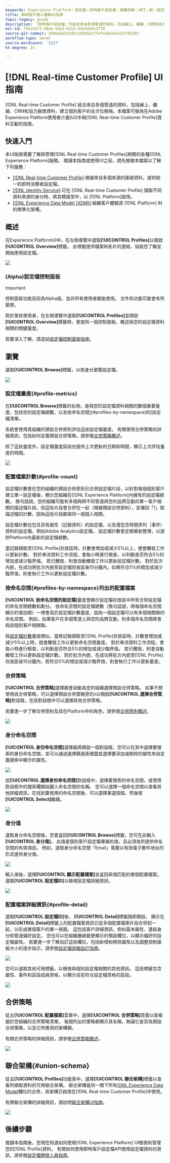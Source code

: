 ```yaml
---
keywords: Experience Platform；設定檔；即時客戶設定檔；疑難排解；API；統一設定檔；統一設定檔；統一設定檔；rtcp；啟用設定檔；啟用設定檔；聯合結構；聯合設定檔；聯合設定檔
title: 即時客戶個人檔案UI指南
topic-legacy: guide
description: 「即時客戶設定檔」可結合來自多個管道的資料，包括線上、離線、CRM和協力廠商資料，讓您全面了解每個客戶。 本檔案可做為在Adobe Experience Platform使用者介面中與即時客戶設定檔互動的指南。
exl-id: 792a3a73-58a4-4163-9212-4d43d24c2770
source-git-commit: 2696dab922d9c1992b61ffefe50a4e3155793282
workflow-type: tm+mt
source-wordcount: '1327'
ht-degree: 1%

---
```


# [!DNL Real-time Customer Profile] UI指南

[!DNL Real-time Customer Profile] 結合來自多個管道的資料，包括線上、離線、CRM和協力廠商資料，建立個別客戶的全方位檢視。本檔案可做為在Adobe Experience Platform使用者介面(UI)中與[!DNL Real-time Customer Profile]資料互動的指南。

## 快速入門

本UI指南需要了解與管理[!DNL Real-time Customer Profiles]相關的各種[!DNL Experience Platform]服務。 閱讀本指南或使用UI之前，請先檢閱本檔案以了解下列服務：

* [[!DNL Real-time Customer Profile]](../home.md):根據來自多個來源的匯總資料，提供統一的即時消費者設定檔。
* [[!DNL Identity Service]](../../identity-service/home.md):可在 [!DNL Real-time Customer Profile] 擷取不同資料來源的身分時，將其橋接至中，以 [!DNL Platform]啟用。
* [[!DNL Experience Data Model (XDM)]](../../xdm/home.md):組織客戶體驗資 [!DNL Platform] 料的標準化架構。

## 概述

在Experience PlatformUI中，在左側導覽中選取&#x200B;**[!UICONTROL Profiles]**&#x200B;以開啟&#x200B;**[!UICONTROL Overview]**&#x200B;標籤。 此標籤提供檔案和影片的連結，協助您了解並開始使用設定檔。

![](../images/user-guide/profiles-overview.png)

### (Alpha)設定檔控制面板

>[!IMPORTANT]
>
>控制面板功能目前為Alpha版，並非所有使用者都能使用。 文件和功能可能會有所變更。

對於某些使用者，在左側導覽中選取&#x200B;**[!UICONTROL Profiles]**&#x200B;並開啟&#x200B;**[!UICONTROL Overview]**&#x200B;標籤時，會提供一個控制面板，概述與您的設定檔資料相關的關鍵量度。

若要深入了解，請造訪[設定檔控制面板指南](profile-dashboard.md)。

## 瀏覽

選取&#x200B;**[!UICONTROL Browse]**&#x200B;標籤，以依身分瀏覽設定檔。

![](../images/user-guide/profiles-browse.png)

### 設定檔量度{#profile-metrics}

在&#x200B;**[!UICONTROL Browse]**&#x200B;標籤的右側，是與您的設定檔資料相關的數個重要量度，包括您的設定檔總數[](#profile-count)，以及依命名空間](#profiles-by-namespace)的[設定檔清單。

系統會使用貴組織的預設合併原則評估這些設定檔量度。 有關使用合併策略的詳細資訊，包括如何定義預設合併策略，請參閱[合併策略概述](../merge-policies/overview.md)。

除了這些量度外，設定檔量度區段也提供上次更新的日期和時間，顯示上次評估量度的時間。

![](../images/user-guide/profiles-profile-metrics.png)

### 配置檔案計數{#profile-count}

設定檔計數會在您的組織的預設合併原則已合併設定檔片段，以針對每個個別客戶建立單一設定檔後，顯示您組織在[!DNL Experience Platform]內擁有的設定檔總數。 換句話說，您的組織可能有多個與跨不同管道與您的品牌互動的單一客戶相關的描述檔片段，但這些片段會合併在一起（根據預設合併原則），並傳回「1」個描述檔的計數，因為這些片段都與同一個個人相關。

設定檔計數也包含具有屬性（記錄資料）的設定檔，以及僅包含時間序列（事件）資料的設定檔，例如Adobe Analytics設定檔。 設定檔計數會定期重新整理，以提供Platform內最新的設定檔總數。

當記錄擷取至[!DNL Profile]存放區時，計數會增加或減少5%以上，便會觸發工作以更新計數。 對於串流資料工作流程，會每小時進行檢查，以判斷是否符合5%的增加或減少臨界值。 若已觸發，則會自動觸發工作以更新設定檔計數。 對於批次內嵌，在成功將批次內嵌至設定檔存放區後15分鐘內，如果符合5%的增加或減少臨界值，則會執行工作以更新設定檔計數。

### 按命名空間{#profiles-by-namespace}列出的配置檔案

**[!UICONTROL 依命名空間的設定檔]**&#x200B;量度會顯示設定檔存放區中所有合併設定檔的命名空間總數和劃分。 依命名空間的設定檔總數（換句話說，將每個命名空間顯示的值加總）一律會高於設定檔計數量度，因為一個設定檔可以有多個相關聯的命名空間。 例如，如果客戶在多個管道上與您的品牌互動，則多個命名空間將會與該個別客戶相關聯。

與[設定檔計數](#profile-count)量度類似，當將記錄擷取至[!DNL Profile]存放區時，計數會增加或減少5%以上時，就會觸發工作以更新命名空間量度。 對於串流資料工作流程，會每小時進行檢查，以判斷是否符合5%的增加或減少臨界值。 若已觸發，則會自動觸發工作以更新設定檔計數。 對於批次內嵌，在成功將批次內嵌至[!DNL Profile]存放區後15分鐘內，若符合5%的增加或減少臨界值，則會執行工作以更新量度。

### 合併策略

**[!UICONTROL 合併策略]**&#x200B;選擇器會自動為您的組織選擇預設合併策略。 如果不想使用該合併策略，可以選擇預設合併策略旁的`X`以開啟&#x200B;**[!UICONTROL 選擇合併策略]**&#x200B;對話框，在該對話框中可以選擇其他合併策略。

若要進一步了解合併原則及其在Platform中的角色，請參閱[合併原則概述](../merge-policies/overview.md)。

![](../images/user-guide/profiles-search-merge-policy.png)

### 身分命名空間

**[!UICONTROL 身份命名空間]**&#x200B;選擇器將開啟一個對話框，您可以在其中選擇要搜索的身份命名空間，並可以通過選擇篩選表徵圖並選擇要添加或刪除的屬性來自定義搜索中顯示的屬性。

![](../images/user-guide/profiles-search-filter.png)

從&#x200B;**[!UICONTROL 選擇身份命名空間]**&#x200B;對話框中，選擇要搜索的命名空間，或使用對話框中的搜索欄開始鍵入命名空間的名稱。 您可以選擇一個命名空間以查看其他詳細資訊，在找到要使用的命名空間後，可以選擇單選按鈕，然後按&#x200B;**[!UICONTROL Select]**&#x200B;繼續。

![](../images/user-guide/profiles-select-identity-namespace.png)

### 身分值

選取身分命名空間後，您會返回&#x200B;**[!UICONTROL Browse]**&#x200B;標籤，您可在此輸入&#x200B;**[!UICONTROL 身分值]**。 此值是個別客戶設定檔專屬的值，且必須為所提供命名空間的有效項目。 例如，選取身分命名空間「Email」需要以有效電子郵件地址的形式提供身分值。

![](../images/user-guide/profiles-show-profile.png)

輸入值後，選擇&#x200B;**[!UICONTROL 顯示配置檔案]**&#x200B;並返回與值匹配的單個配置檔案。 選取&#x200B;**[!UICONTROL 設定檔ID]**&#x200B;以檢視設定檔詳細資訊。

![](../images/user-guide/profiles-display-profile.png)

### 配置檔案詳細資訊{#profile-detail}

選取&#x200B;**[!UICONTROL 設定檔ID]**&#x200B;後， **[!UICONTROL Detail]**&#x200B;標籤隨即開啟。 顯示在&#x200B;**[!UICONTROL Detail]**&#x200B;標籤上的配置檔案資訊已從多個配置檔案片段合併到一起，以形成單個客戶的單一視圖。 這包括客戶詳細資訊，例如基本屬性、連結身分和管道偏好設定。 您也可以在組織層級變更顯示的預設欄位，以顯示偏好的設定檔屬性。 若要進一步了解自訂這些欄位，包括新增和移除屬性以及調整控制面板大小的逐步指示，請參閱[設定檔詳細自訂指南](profile-customization.md)。

![](../images/user-guide/profiles-profile-detail.png)

您可以選取其他可用標籤，以檢視與個別設定檔相關的其他資訊。 這些標籤包含屬性、事件和區段成員資格，以顯示目前符合設定檔資格的區段。

![](../images/user-guide/profiles-attributes-events-segments.png)

## 合併策略

從主&#x200B;**[!UICONTROL 配置檔案]**&#x200B;菜單中，選擇&#x200B;**[!UICONTROL 合併策略]**&#x200B;頁簽以查看屬於您組織的合併策略清單。 每個列出的策略都顯示其名稱，無論它是否為預設合併策略，以及它所應用的架構類。

有關合併策略的詳細資訊，請參閱[合併策略概述](../merge-policies/overview.md)。

![](../images/user-guide/profiles-merge-policies.png)

## 聯合架構{#union-schema}

從主&#x200B;**[!UICONTROL Profiles]**&#x200B;功能表中，選擇&#x200B;**[!UICONTROL 聯合架構]**&#x200B;標籤以查看所擷取資料的可用聯合架構。 聯合架構是同一類下所有[!DNL Experience Data Model](XDM)欄位的合併，其架構已啟用在[!DNL Real-time Customer Profile]中使用。

有關聯合架構的詳細資訊，請訪問[聯合架構UI指南](union-schema.md)。

![](../images/user-guide/profiles-union-schema.png)

## 後續步驟

閱讀本指南後，您現在知道如何使用[!DNL Experience Platform] UI檢視和管理您的[!DNL Profile]資料。 有關如何使用即時客戶設定檔API使用設定檔資料的資訊，請參閱[設定檔開發人員指南](../api/overview.md)。
